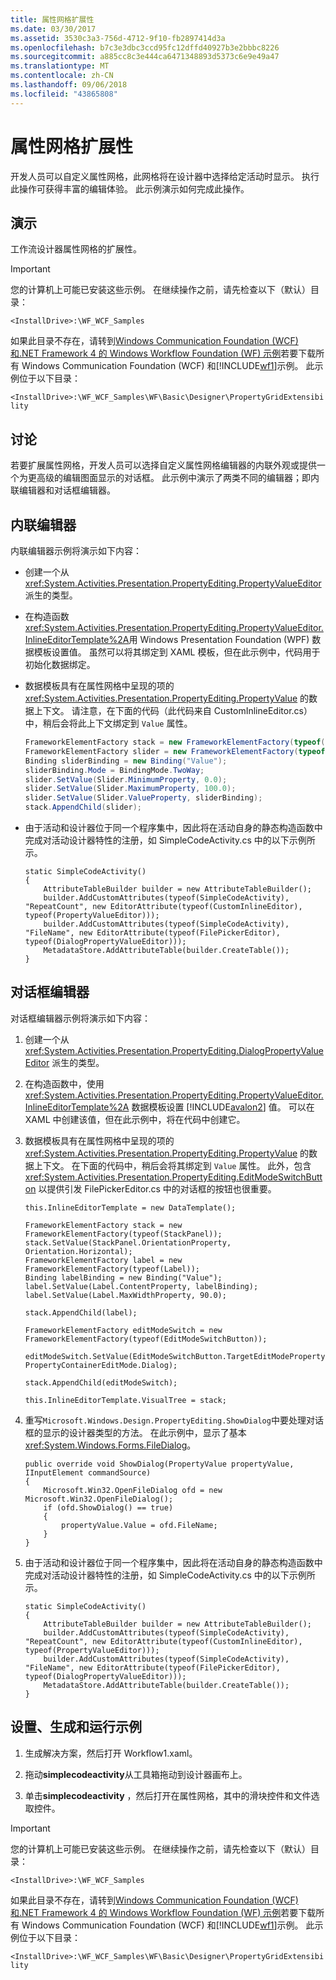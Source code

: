 ```yaml
---
title: 属性网格扩展性
ms.date: 03/30/2017
ms.assetid: 3530c3a3-756d-4712-9f10-fb2897414d3a
ms.openlocfilehash: b7c3e3dbc3ccd95fc12dffd40927b3e2bbbc8226
ms.sourcegitcommit: a885cc8c3e444ca6471348893d5373c6e9e49a47
ms.translationtype: MT
ms.contentlocale: zh-CN
ms.lasthandoff: 09/06/2018
ms.locfileid: "43865808"
---
```

# <a name="property-grid-extensibliity"></a>属性网格扩展性
开发人员可以自定义属性网格，此网格将在设计器中选择给定活动时显示。 执行此操作可获得丰富的编辑体验。 此示例演示如何完成此操作。  
  
## <a name="demonstrates"></a>演示  
 工作流设计器属性网格的扩展性。  
  
> [!IMPORTANT]
>  您的计算机上可能已安装这些示例。 在继续操作之前，请先检查以下（默认）目录：  
>   
>  `<InstallDrive>:\WF_WCF_Samples`  
>   
>  如果此目录不存在，请转到[Windows Communication Foundation (WCF) 和.NET Framework 4 的 Windows Workflow Foundation (WF) 示例](https://go.microsoft.com/fwlink/?LinkId=150780)若要下载所有 Windows Communication Foundation (WCF) 和[!INCLUDE[wf1](../../../../includes/wf1-md.md)]示例。 此示例位于以下目录：  
>   
>  `<InstallDrive>:\WF_WCF_Samples\WF\Basic\Designer\PropertyGridExtensibility`  
  
## <a name="discussion"></a>讨论  
 若要扩展属性网格，开发人员可以选择自定义属性网格编辑器的内联外观或提供一个为更高级的编辑图面显示的对话框。 此示例中演示了两类不同的编辑器；即内联编辑器和对话框编辑器。  
  
## <a name="inline-editor"></a>内联编辑器  
 内联编辑器示例将演示如下内容：  
  
-   创建一个从 <xref:System.Activities.Presentation.PropertyEditing.PropertyValueEditor> 派生的类型。  
  
-   在构造函数<xref:System.Activities.Presentation.PropertyEditing.PropertyValueEditor.InlineEditorTemplate%2A>用 Windows Presentation Foundation (WPF) 数据模板设置值。 虽然可以将其绑定到 XAML 模板，但在此示例中，代码用于初始化数据绑定。  
  
-   数据模板具有在属性网格中呈现的项的 <xref:System.Activities.Presentation.PropertyEditing.PropertyValue> 的数据上下文。 请注意，在下面的代码（此代码来自 CustomInlineEditor.cs）中，稍后会将此上下文绑定到 `Value` 属性。  
  
    ```csharp  
    FrameworkElementFactory stack = new FrameworkElementFactory(typeof(StackPanel));  
    FrameworkElementFactory slider = new FrameworkElementFactory(typeof(Slider));  
    Binding sliderBinding = new Binding("Value");  
    sliderBinding.Mode = BindingMode.TwoWay;  
    slider.SetValue(Slider.MinimumProperty, 0.0);  
    slider.SetValue(Slider.MaximumProperty, 100.0);  
    slider.SetValue(Slider.ValueProperty, sliderBinding);  
    stack.AppendChild(slider);  
    ```  
  
-   由于活动和设计器位于同一个程序集中，因此将在活动自身的静态构造函数中完成对活动设计器特性的注册，如 SimpleCodeActivity.cs 中的以下示例所示。  
  
    ```  
    static SimpleCodeActivity()  
    {  
        AttributeTableBuilder builder = new AttributeTableBuilder();  
        builder.AddCustomAttributes(typeof(SimpleCodeActivity), "RepeatCount", new EditorAttribute(typeof(CustomInlineEditor), typeof(PropertyValueEditor)));  
        builder.AddCustomAttributes(typeof(SimpleCodeActivity), "FileName", new EditorAttribute(typeof(FilePickerEditor), typeof(DialogPropertyValueEditor)));  
        MetadataStore.AddAttributeTable(builder.CreateTable());  
    }  
    ```  
  
## <a name="dialog-editor"></a>对话框编辑器  
 对话框编辑器示例将演示如下内容：  
  
1.  创建一个从 <xref:System.Activities.Presentation.PropertyEditing.DialogPropertyValueEditor> 派生的类型。  
  
2.  在构造函数中，使用 <xref:System.Activities.Presentation.PropertyEditing.PropertyValueEditor.InlineEditorTemplate%2A> 数据模板设置 [!INCLUDE[avalon2](../../../../includes/avalon2-md.md)] 值。 可以在 XAML 中创建该值，但在此示例中，将在代码中创建它。  
  
3.  数据模板具有在属性网格中呈现的项的 <xref:System.Activities.Presentation.PropertyEditing.PropertyValue> 的数据上下文。 在下面的代码中，稍后会将其绑定到 `Value` 属性。 此外，包含 <xref:System.Activities.Presentation.PropertyEditing.EditModeSwitchButton> 以提供引发 FilePickerEditor.cs 中的对话框的按钮也很重要。  
  
    ```  
    this.InlineEditorTemplate = new DataTemplate();  
  
    FrameworkElementFactory stack = new FrameworkElementFactory(typeof(StackPanel));  
    stack.SetValue(StackPanel.OrientationProperty, Orientation.Horizontal);  
    FrameworkElementFactory label = new FrameworkElementFactory(typeof(Label));  
    Binding labelBinding = new Binding("Value");  
    label.SetValue(Label.ContentProperty, labelBinding);  
    label.SetValue(Label.MaxWidthProperty, 90.0);  
  
    stack.AppendChild(label);  
  
    FrameworkElementFactory editModeSwitch = new FrameworkElementFactory(typeof(EditModeSwitchButton));  
  
    editModeSwitch.SetValue(EditModeSwitchButton.TargetEditModeProperty, PropertyContainerEditMode.Dialog);  
  
    stack.AppendChild(editModeSwitch);  
  
    this.InlineEditorTemplate.VisualTree = stack;  
    ```  
  
4.  重写<!--zz <xref:Microsoft.Windows.Design.PropertyEditing.ShowDialog%2A>-->`Microsoft.Windows.Design.PropertyEditing.ShowDialog`中要处理对话框的显示的设计器类型的方法。 在此示例中，显示了基本 <xref:System.Windows.Forms.FileDialog>。  
  
    ```  
    public override void ShowDialog(PropertyValue propertyValue, IInputElement commandSource)  
    {  
        Microsoft.Win32.OpenFileDialog ofd = new Microsoft.Win32.OpenFileDialog();  
        if (ofd.ShowDialog() == true)  
        {  
            propertyValue.Value = ofd.FileName;  
        }  
    }  
    ```  
  
5.  由于活动和设计器位于同一个程序集中，因此将在活动自身的静态构造函数中完成对活动设计器特性的注册，如 SimpleCodeActivity.cs 中的以下示例所示。  
  
    ```  
    static SimpleCodeActivity()  
    {  
        AttributeTableBuilder builder = new AttributeTableBuilder();  
        builder.AddCustomAttributes(typeof(SimpleCodeActivity), "RepeatCount", new EditorAttribute(typeof(CustomInlineEditor), typeof(PropertyValueEditor)));  
        builder.AddCustomAttributes(typeof(SimpleCodeActivity), "FileName", new EditorAttribute(typeof(FilePickerEditor), typeof(DialogPropertyValueEditor)));  
        MetadataStore.AddAttributeTable(builder.CreateTable());  
    }  
    ```  
  
## <a name="to-set-up-build-and-run-the-sample"></a>设置、生成和运行示例  
  
1.  生成解决方案，然后打开 Workflow1.xaml。  
  
2.  拖动**simplecodeactivity**从工具箱拖动到设计器画布上。  
  
3.  单击**simplecodeactivity** ，然后打开在属性网格，其中的滑块控件和文件选取控件。  
  
> [!IMPORTANT]
>  您的计算机上可能已安装这些示例。 在继续操作之前，请先检查以下（默认）目录：  
>   
>  `<InstallDrive>:\WF_WCF_Samples`  
>   
>  如果此目录不存在，请转到[Windows Communication Foundation (WCF) 和.NET Framework 4 的 Windows Workflow Foundation (WF) 示例](https://go.microsoft.com/fwlink/?LinkId=150780)若要下载所有 Windows Communication Foundation (WCF) 和[!INCLUDE[wf1](../../../../includes/wf1-md.md)]示例。 此示例位于以下目录：  
>   
>  `<InstallDrive>:\WF_WCF_Samples\WF\Basic\Designer\PropertyGridExtensibility`
